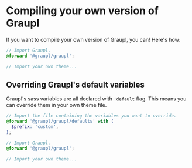 # Compiling your own version of Graupl

If you want to compile your own version of Graupl, you can! Here's how:

```scss
// Import Graupl.
@forward '@graupl/graupl';

// Import your own theme...
```

## Overriding Graupl's default variables

Graupl's sass variables are all declared with `!default` flag. This means you can override them in your own theme file.

```scss
// Import the file containing the variables you want to override.
@forward '@graupl/graupl/defaults' with (
  $prefix: 'custom',
);

// Import Graupl.
@forward '@graupl/graupl';

// Import your own theme...
```

